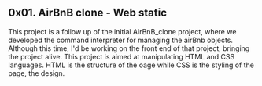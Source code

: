 ## 0x01. AirBnB clone - Web static
This project is a follow up of the initial AirBnB_clone project, where we developed the command interpreter for managing the airBnb objects.
Although this time, I'd be working on the front end of that project, bringing the project alive.
This project is aimed at manipulating HTML and CSS languages. HTML is the structure of the oage while CSS is the styling of the page, the design.
